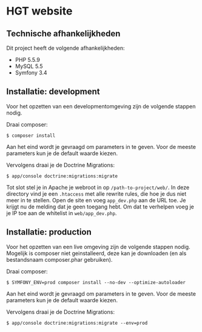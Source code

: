 HGT website
=============================

Technische afhankelijkheden
---------------------------

Dit project heeft de volgende afhankelijkheden:

  * PHP 5.5.9
  * MySQL 5.5
  * Symfony 3.4
 
Installatie: development
------------------------

Voor het opzetten van een developmentomgeving zijn de volgende stappen nodig.

Draai composer:

```
$ composer install
```

Aan het eind wordt je gevraagd om parameters in te geven. Voor de meeste parameters kun je de default waarde kiezen.

Vervolgens draai je de Doctrine Migrations:

```
$ app/console doctrine:migrations:migrate
```

Tot slot stel je in Apache je webroot in op `/path-to-project/web/`. In deze directory vind je een `.htaccess` met alle rewrite rules, die hoe je dus niet meer in te stellen.
Open de site en voeg `app_dev.php` aan de URL toe. Je krijgt nu de melding dat je geen toegang hebt. Om dat te verhelpen voeg je je IP toe aan de whitelist in `web/app_dev.php`.


Installatie: production
------------------------

Voor het opzetten van een live omgeving zijn de volgende stappen nodig. Mogelijk is composer niet geinstalleerd, deze kan je downloaden (en als bestandsnaam composer.phar gebruiken).

Draai composer:

```
$ SYMFONY_ENV=prod composer install --no-dev --optimize-autoloader
```

Aan het eind wordt je gevraagd om parameters in te geven. Voor de meeste parameters kun je de default waarde kiezen.

Vervolgens draai je de Doctrine Migrations:

```
$ app/console doctrine:migrations:migrate --env=prod
```